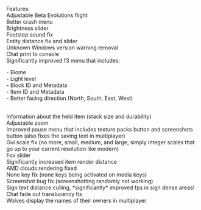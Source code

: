 <p>Features:<br>
Adjustable Beta Evolutions flight<br>
Better crash menu<br>
Brightness slider<br>
Footstep sound fix<br>
Entity distance fix and slider<br>
Unknown Windows version warning removal<br>
Chat print to console<br>
Significantly improved f3 menu that includes:</p>
- Biome<br>
- Light level<br>
- Block ID and Metadata<br>
- Item ID and Metadata<br>
- Better facing direction (North, South, East, West)<br><br>
<p>Information about the held item (stack size and durability)<br>
Adjustable zoom<br>
Improved pause menu that includes texture packs button and screenshots button (also fixes the saving text in multiplayer)<br>
Gui scale fix (no more, small, medium, and large, simply integer scales that go up to your current resolution like modern)<br>
Fov slider<br>
Significantly increased item render distance<br>
AMD clouds rendering fixed<br>
None key fix (none keys being activated on media keys)<br>
Screenshot bug fix (screenshotting randomly not working)<br>
Sign text distance culling, *significantly* improved fps in sign dense areas!<br>
Chat fade out translucency fix<br>
Wolves display the names of their owners in multiplayer</p>
